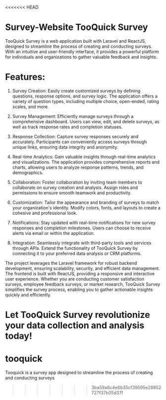 <<<<<<< HEAD
# Survey-Website TooQuick Survey
TooQuick Survey is a web application built with Laravel and ReactJS, designed to streamline the process of creating and conducting surveys. With an intuitive and user-friendly interface, it provides a powerful platform for individuals and organizations to gather valuable feedback and insights.

# Features:
1. Survey Creation: Easily create customized surveys by defining questions, response options, and survey logic. The application offers a variety of question types, including multiple choice, open-ended, rating scales, and more.

2. Survey Management: Efficiently manage surveys through a comprehensive dashboard. Users can view, edit, and delete surveys, as well as track response rates and completion statuses.

3. Response Collection: Capture survey responses securely and accurately. Participants can conveniently access surveys through unique links, ensuring data integrity and anonymity.

4. Real-time Analytics: Gain valuable insights through real-time analytics and visualizations. The application provides comprehensive reports and charts, allowing users to analyze response patterns, trends, and demographics.

5. Collaboration: Foster collaboration by inviting team members to collaborate on survey creation and analysis. Assign roles and permissions to ensure smooth teamwork and productivity.

6. Customization: Tailor the appearance and branding of surveys to match your organization's identity. Modify colors, fonts, and layouts to create a cohesive and professional look.

7. Notifications: Stay updated with real-time notifications for new survey responses and completion milestones. Users can choose to receive alerts via email or within the application.

8. Integration: Seamlessly integrate with third-party tools and services through APIs. Extend the functionality of TooQuick Survey by connecting it to your preferred data analysis or CRM platforms.



The project leverages the Laravel framework for robust backend development, ensuring scalability, security, and efficient data management. The frontend is built with ReactJS, providing a responsive and interactive user experience.
Whether you are conducting customer satisfaction surveys, employee feedback surveys, or market research, TooQuick Survey simplifies the survey process, enabling you to gather actionable insights quickly and efficiently.

Let TooQuick Survey revolutionize your data collection and analysis today!
=======
# tooquick
Tooquick is a survey app designed to streamline the process of creating and conducting surveys
>>>>>>> 3ba59a6c4e6b35cf39595e28852727f37b05d37f
